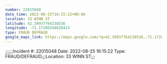 ```yaml
---
number: 22015048
date_time: 2022-08-25T16:15:22+00:00
location: 33 WINN ST
latitude: 42.39937764238536
longitude: -71.17205548620413
type: FRAUD DEFRAUD
google_maps_link: https://maps.google.com/?q=42.39937764238536,-71.17205548620413
---
```


;;;;;;Incident #: 22015048  Date: 2022-08-25 16:15:22   Type: FRAUD/DEFRAUD;;;Location: 33 WINN ST;;;
